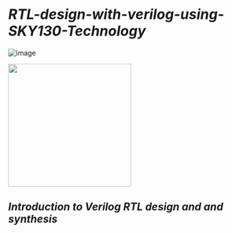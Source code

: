 # **_RTL-design-with-verilog-using-SKY130-Technology_**

![image](https://user-images.githubusercontent.com/54993262/119881189-a1ebc380-bf4a-11eb-9bdf-6cc93bbcf1bd.png)

<img src="https://user-images.githubusercontent.com/54993262/119881189-a1ebc380-bf4a-11eb-9bdf-6cc93bbcf1bd.png" width="250" height="250">

## **_Introduction to Verilog RTL design and and synthesis_**




